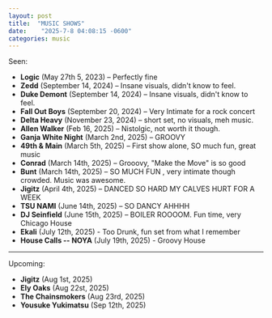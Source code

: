 ```yaml
---
layout: post
title:  "MUSIC SHOWS"
date:    "2025-7-8 04:08:15 -0600"
categories: music 
---
```

Seen:
- **Logic** (May 27th 5, 2023) – Perfectly fine
- **Zedd** (September 14, 2024) – Insane visuals, didn't know to feel.
- **Duke Demont** (September 14, 2024) – Insane visuals, didn't know to feel.
- **Fall Out Boys** (September 20, 2024) – Very Intimate for a rock concert
- **Delta Heavy** (November 23, 2024) – short set, no visuals, meh music.
- **Allen Walker** (Feb 16, 2025) – Nistolgic, not worth it though.
- **Ganja White Night** (March 2nd, 2025) – GROOVY
- **49th & Main** (March 5th, 2025) – First show alone, SO much fun, great music
- **Conrad** (March 14th, 2025) – Grooovy, "Make the Move" is so good
- **Bunt** (March 14th, 2025) – SO MUCH FUN , very intimate though crowded. Music was awesome.
- **Jigitz** (April 4th, 2025) – DANCED SO HARD MY CALVES HURT FOR A WEEK
- **TSU NAMI** (June 14th, 2025) – SO DANCY AHHHH
- **DJ Seinfield** (June 15th, 2025) – BOILER ROOOOM. Fun time, very Chicago House
- **Ekali** (July 12th, 2025) - Too Drunk, fun set from what I remember
- **House Calls -- NOYA** (July 19th, 2025) - Groovy House
  
--------------------------------------------------------------------------------------------------
Upcoming:
- **Jigitz** (Aug 1st, 2025) 
- **Ely Oaks** (Aug 22st, 2025) 
- **The Chainsmokers** (Aug 23rd, 2025) 
- **Yousuke Yukimatsu** (Sep 12th, 2025) 

